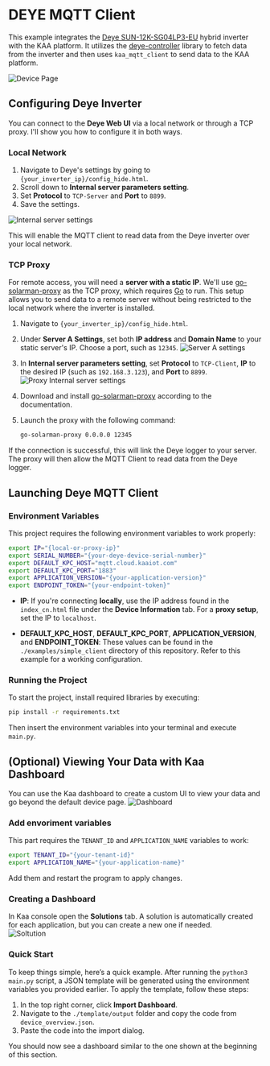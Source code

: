 # DEYE MQTT Client

This example integrates the [Deye SUN-12K-SG04LP3-EU](https://www.deyeinverter.com/deyeinverter/2024/02/03/instructions_sun-5-12k-sg04lp3-eu_240203_en.pdf) hybrid inverter with the KAA platform. It utilizes the [deye-controller](https://github.com/githubDante/deye-controller) library to fetch data from the inverter and then uses `kaa_mqtt_client` to send data to the KAA platform.

![Device Page](./img/device_page.jpg)


## Configuring Deye Inverter

You can connect to the **Deye Web UI** via a local network or through a TCP proxy. I'll show you how to configure it in both ways.

### Local Network

1. Navigate to Deye's settings by going to `{your_inverter_ip}/config_hide.html`.
2. Scroll down to **Internal server parameters setting**.
3. Set **Protocol** to `TCP-Server` and **Port** to `8899`.
4. Save the settings.

![Internal server settings](./img/local_internal.jpg)

This will enable the MQTT client to read data from the Deye inverter over your local network.

### TCP Proxy

For remote access, you will need a **server with a static IP**. We'll use [go-solarman-proxy](https://github.com/githubDante/go-solarman-proxy) as the TCP proxy, which requires [Go](https://go.dev/doc/install) to run. This setup allows you to send data to a remote server without being restricted to the local network where the inverter is installed.

1. Navigate to `{your_inverter_ip}/config_hide.html`.
2. Under **Server A Settings**, set both **IP address** and **Domain Name** to your static server's IP. Choose a port, such as `12345`.
   ![Server A settings](./img/proxy_server_a.jpg)
3. In **Internal server parameters setting**, set **Protocol** to `TCP-Client`, **IP** to the desired IP (such as `192.168.3.123`), and **Port** to `8899`.
   ![Proxy Internal server settings](./img/proxy_internal.jpg)
4. Download and install [go-solarman-proxy](https://github.com/githubDante/go-solarman-proxy) according to the documentation.
5. Launch the proxy with the following command:

   ```bash
   go-solarman-proxy 0.0.0.0 12345
   ```

If the connection is successful, this will link the Deye logger to your server. The proxy will then allow the MQTT Client to read data from the Deye logger.


## Launching Deye MQTT Client

### Environment Variables

This project requires the following environment variables to work properly:

```bash
export IP="{local-or-proxy-ip}"
export SERIAL_NUMBER="{your-deye-device-serial-number}"
export DEFAULT_KPC_HOST="mqtt.cloud.kaaiot.com"
export DEFAULT_KPC_PORT="1883"
export APPLICATION_VERSION="{your-application-version}"
export ENDPOINT_TOKEN="{your-endpoint-token}"
```

- **IP**: If you're connecting **locally**, use the IP address found in the `index_cn.html` file under the **Device Information** tab. For a **proxy setup**, set the IP to `localhost`.

- **DEFAULT_KPC_HOST**, **DEFAULT_KPC_PORT**, **APPLICATION_VERSION**, and **ENDPOINT_TOKEN**: These values can be found in the `./examples/simple_client` directory of this repository. Refer to this example for a working configuration.  

### Running the Project

To start the project, install required libraries by executing:

```bash
pip install -r requirements.txt
```

Then insert the environment variables into your terminal and execute `main.py`.


## (Optional) Viewing Your Data with Kaa Dashboard

You can use the Kaa dashboard to create a custom UI to view your data and go beyond the default device page.
![Dashboard](./img/dashboard.jpg)

### Add envoriment variables

This part requires the `TENANT_ID` and `APPLICATION_NAME` variables to work:

```bash
export TENANT_ID="{your-tenant-id}"
export APPLICATION_NAME="{your-application-name}"
```

Add them and restart the program to apply changes.

### Creating a Dashboard

In Kaa console open the **Solutions** tab. A solution is automatically created for each application, but you can create a new one if needed.  
   ![Soltution](./img/solutions.jpg)

### Quick Start

To keep things simple, here’s a quick example. After running the `python3 main.py` script, a JSON template will be generated using the environment variables you provided earlier. To apply the template, follow these steps:

1. In the top right corner, click **Import Dashboard**.
2. Navigate to the `./template/output` folder and copy the code from `device_overview.json`.
3. Paste the code into the import dialog.

You should now see a dashboard similar to the one shown at the beginning of this section.
